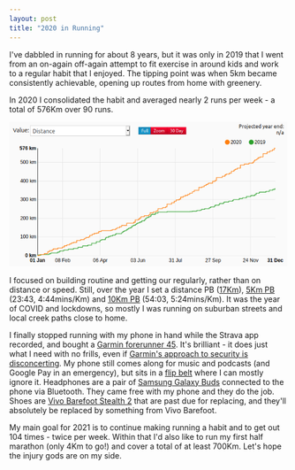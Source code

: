 ```yaml
---
layout: post
title: "2020 in Running"
---
```


I've dabbled in running for about 8 years, but it was only in 2019 that I went
from an on-again off-again attempt to fit exercise in around kids and work to a
regular habit that I enjoyed. The tipping point was when 5km became
consistently achievable, opening up routes from home with greenery.

In 2020 I consolidated the habit and averaged nearly 2 runs per week - a total
of 576Km over 90 runs. 

![veloviewer-2019-2020](/images/running-2020.png)

I focused on building routine and getting our regularly, rather than on
distance or speed. Still, over the year I set a distance PB
([17Km](https://www.strava.com/activities/4464359013)), [5Km
PB](https://www.strava.com/activities/3640663774) (23:43, 4:44mins/Km) and
[10Km PB](https://www.strava.com/activities/3143139720) (54:03, 5:24mins/Km).
It was the year of COVID and lockdowns, so mostly I was running on suburban
streets and local creek paths close to home.

I finally stopped running with my phone in hand while the Strava app recorded,
and bought a [Garmin forerunner 45](https://buy.garmin.com/en-AU/AU/p/641121/pn/010-02156-05).
It's brilliant - it does just what I need with no frills, even if [Garmin's
approach to security is
disconcerting](https://www.theverge.com/2020/8/4/21353842/garmin-ransomware-attack-wearables-wastedlocker-evil-corp).
My phone still comes along for music and podcasts (and Google Pay in an
emergency), but sits in a [flip
belt](https://flipbeltaustralia.com/product/flipbelt/) where I can mostly
ignore it. Headphones are a pair of [Samsung Galaxy
Buds](https://www.samsung.com/us/mobile/audio/galaxy-buds/) connected to the
phone via Bluetooth. They came free with my phone and they do the job.  Shoes
are [Vivo Barefoot Stealth
2](https://www.vivobarefoot.com/au/mens/active/stealth-ii-mens) that are past
due for replacing, and they'll absolutely be replaced by something from Vivo
Barefoot.

My main goal for 2021 is to continue making running a habit and to get out 104
times - twice per week. Within that I'd also like to run my first half marathon
(only 4Km to go!) and cover a total of at least 700Km. Let's hope the injury
gods are on my side.
